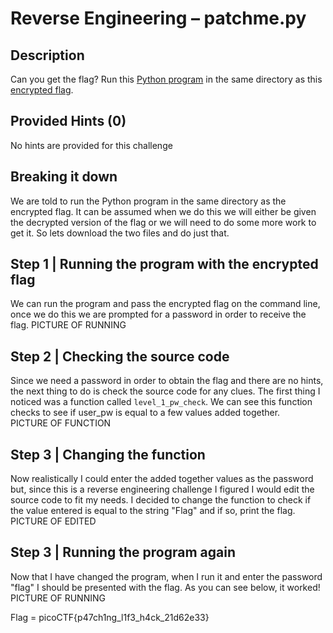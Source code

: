 # Reverse Engineering – patchme.py 
## Description
Can you get the flag? Run this [Python program](https://artifacts.picoctf.net/c/388/patchme.flag.py) in the same directory as this [encrypted flag](https://artifacts.picoctf.net/c/388/flag.txt.enc).

## Provided Hints (0)
No hints are provided for this challenge

## Breaking it down
We are told to run the Python program in the same directory as the encrypted flag. It can be assumed when we do this we will either be given the decrypted version of the flag or we will need to do some more work to get it. So lets download the two files and do just that.

## Step 1 | Running the program with the encrypted flag
We can run the program and pass the encrypted flag on the command line, once we do this we are prompted for a password in order to receive the flag. 
PICTURE OF RUNNING

## Step 2 | Checking the source code
Since we need a password in order to obtain the flag and there are no hints, the next thing to do is check the source code for any clues. The first thing I noticed was a function called `level_1_pw_check`. We can see this function checks to see if user_pw is equal to a few values added together.       
PICTURE OF FUNCTION

## Step 3 | Changing the function
Now realistically I could enter the added together values as the password but, since this is a reverse engineering challenge I figured I would edit the source code to fit my needs. I decided to change the function to check if the value entered is equal to the string "Flag" and if so, print the flag.
PICTURE OF EDITED 

## Step 3 | Running the program again
Now that I have changed the program, when I run it and enter the password "flag" I should be presented with the flag. As you can see below, it worked!
PICTURE OF RUNNING

Flag = picoCTF{p47ch1ng_l1f3_h4ck_21d62e33}